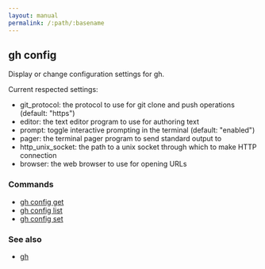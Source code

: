 ```yaml
---
layout: manual
permalink: /:path/:basename
---
```


## gh config

Display or change configuration settings for gh.

Current respected settings:
- git_protocol: the protocol to use for git clone and push operations (default: "https")
- editor: the text editor program to use for authoring text
- prompt: toggle interactive prompting in the terminal (default: "enabled")
- pager: the terminal pager program to send standard output to
- http_unix_socket: the path to a unix socket through which to make HTTP connection
- browser: the web browser to use for opening URLs


### Commands

* [gh config get](./gh_config_get)
* [gh config list](./gh_config_list)
* [gh config set](./gh_config_set)


### See also

* [gh](./gh)

